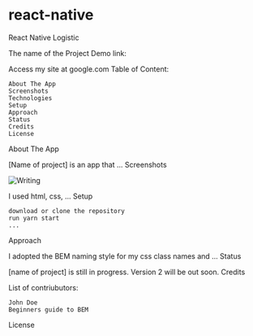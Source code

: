 # react-native
React Native Logistic

The name of the Project
Demo link:

Access my site at google.com
Table of Content:

    About The App
    Screenshots
    Technologies
    Setup
    Approach
    Status
    Credits
    License

About The App

[Name of project] is an app that ...
Screenshots

![Writing](https://unsplash.com/photos/VBPzRgd7gfc)

I used html, css, ...
Setup

    download or clone the repository
    run yarn start
    ...

Approach

I adopted the BEM naming style for my css class names and ...
Status

[name of project] is still in progress. Version 2 will be out soon.
Credits

List of contriubutors:

    John Doe
    Beginners guide to BEM

License
